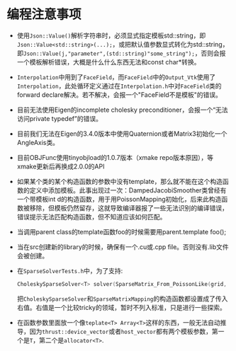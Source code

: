 # 编程注意事项

- 使用`Json::Value()`解析字符串时，必须显式指定模板std::string，即`Json::Value<std::string>(...);`，或把默认值参数显式转化为std::string，即`Json::Value(j,"parameter",(std::string)"some_string");`，否则会报一个模板解析错误，大概是什么什么东西无法和const char*转换。
- `Interpolation`中用到了`FaceField`，而`FaceField`中的`Output_Vtk`使用了`Interpolation`，此处循环定义通过在`Interpolation.h`中对`FaceField`类的forward declare解决。若不解决，会报一个"FaceField不是模板"的错误。
- 目前无法使用Eigen的incomplete cholesky preconditioner，会报一个“无法访问private typedef”的错误。
- 目前我们无法在Eigen的3.4.0版本中使用Quaternion或者Matrix3初始化一个AngleAxis类。
- 目前OBJFunc使用tinyobjload的1.0.7版本（xmake repo版本原因），等xmake更新后再换成2.0.0的API
- 如果某个类的某个构造函数的参数中没有template，那么就不能在这个构造函数的定义中添加模板。此事出现过一次：DampedJacobiSmoother类曾经有一个带模板int d的构造函数，用于用PoissonMapping初始化，后来此构造函数被移除，但模板仍然留存，这就导致编译器报了一些无法识别的编译错误，错误提示无法匹配构造函数，但不知道应该如何匹配。
- 当调用parent class的template函数foo<T>的时候需要用parent.template foo<T>();
- 当在src创建新的library的时候，确保有一个.cu或.cpp file。否则没有.lib文件会被创建。
- 在`SparseSolverTests.h`中，为了支持:

    ```C++
    CholeskySparseSolver<T> solver(SparseMatrix_From_PoissonLike(grid, poisson_mapping));
    ```
    把`CholeskySparseSolver`和`SparseMatrixMapping`的构造函数都设置成了传入右值。右值是一个比较tricky的领域，暂时不列入标准，只是进行一些探索。
- 在函数参数里面放一个像`teplate<T> Array<T>`这样的东西，一般无法自动推导，因为`thrust::device_vector`或者`host_vector`都有两个模板参数，第一个是`T`，第二个是`allocator<T>`.